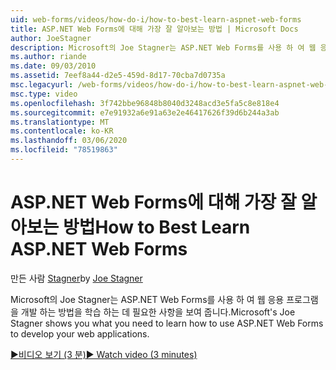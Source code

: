 ```yaml
---
uid: web-forms/videos/how-do-i/how-to-best-learn-aspnet-web-forms
title: ASP.NET Web Forms에 대해 가장 잘 알아보는 방법 | Microsoft Docs
author: JoeStagner
description: Microsoft의 Joe Stagner는 ASP.NET Web Forms를 사용 하 여 웹 응용 프로그램을 개발 하는 방법을 학습 하는 데 필요한 사항을 보여 줍니다.
ms.author: riande
ms.date: 09/03/2010
ms.assetid: 7eef8a44-d2e5-459d-8d17-70cba7d0735a
msc.legacyurl: /web-forms/videos/how-do-i/how-to-best-learn-aspnet-web-forms
msc.type: video
ms.openlocfilehash: 3f742bbe96848b8040d3248acd3e5fa5c8e818e4
ms.sourcegitcommit: e7e91932a6e91a63e2e46417626f39d6b244a3ab
ms.translationtype: MT
ms.contentlocale: ko-KR
ms.lasthandoff: 03/06/2020
ms.locfileid: "78519863"
---
```

# <a name="how-to-best-learn-aspnet-web-forms"></a><span data-ttu-id="4d918-103">ASP.NET Web Forms에 대해 가장 잘 알아보는 방법</span><span class="sxs-lookup"><span data-stu-id="4d918-103">How to Best Learn ASP.NET Web Forms</span></span>

<span data-ttu-id="4d918-104">만든 사람 [Stagner](https://github.com/JoeStagner)</span><span class="sxs-lookup"><span data-stu-id="4d918-104">by [Joe Stagner](https://github.com/JoeStagner)</span></span>

<span data-ttu-id="4d918-105">Microsoft의 Joe Stagner는 ASP.NET Web Forms를 사용 하 여 웹 응용 프로그램을 개발 하는 방법을 학습 하는 데 필요한 사항을 보여 줍니다.</span><span class="sxs-lookup"><span data-stu-id="4d918-105">Microsoft's Joe Stagner shows you what you need to learn how to use ASP.NET Web Forms to develop your web applications.</span></span>

[<span data-ttu-id="4d918-106">&#9654;비디오 보기 (3 분)</span><span class="sxs-lookup"><span data-stu-id="4d918-106">&#9654; Watch video (3 minutes)</span></span>](https://channel9.msdn.com/Blogs/ASP-NET-Site-Videos/how-to-best-learn-aspnet-web-forms)
